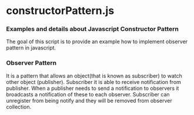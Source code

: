 # constructorPattern.js
### Examples and details about Javascript Constructor Pattern

The goal of this script is to provide an example how to implement observer pattern in javascript.

### Observer Pattern

It is a pattern that allows an object(that is known as subscriber) to watch other object (publisher). 
Subscriber it is able to receive notification from publisher. When a publisher needs to send a notification to observers it broadcasts a notification of these to each observer.
Subscriber can unregister from being notify and they will be removed from observer collection.